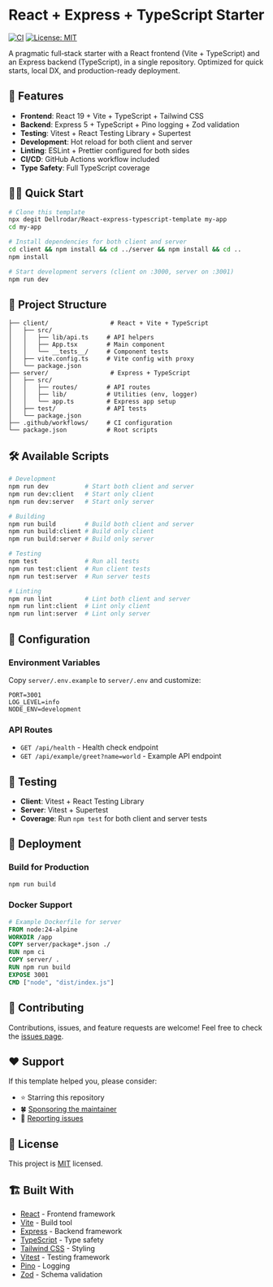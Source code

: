 # React + Express + TypeScript Starter

[![CI](https://github.com/Dellrodar/React-express-typescript-template/actions/workflows/ci.yml/badge.svg)](https://github.com/Dellrodar/React-express-typescript-template/actions/workflows/ci.yml)
[![License: MIT](https://img.shields.io/badge/License-MIT-yellow.svg)](https://opensource.org/licenses/MIT)

A pragmatic full‑stack starter with a React frontend (Vite + TypeScript) and an Express backend (TypeScript), in a single repository. Optimized for quick starts, local DX, and production-ready deployment.

## 🚀 Features

- **Frontend**: React 19 + Vite + TypeScript + Tailwind CSS
- **Backend**: Express 5 + TypeScript + Pino logging + Zod validation
- **Testing**: Vitest + React Testing Library + Supertest
- **Development**: Hot reload for both client and server
- **Linting**: ESLint + Prettier configured for both sides
- **CI/CD**: GitHub Actions workflow included
- **Type Safety**: Full TypeScript coverage

## 🏃‍♂️ Quick Start

```bash
# Clone this template
npx degit Dellrodar/React-express-typescript-template my-app
cd my-app

# Install dependencies for both client and server
cd client && npm install && cd ../server && npm install && cd ..
npm install

# Start development servers (client on :3000, server on :3001)
npm run dev
```

## 📁 Project Structure

```
├── client/                 # React + Vite + TypeScript
│   ├── src/
│   │   ├── lib/api.ts     # API helpers
│   │   ├── App.tsx        # Main component
│   │   └── __tests__/     # Component tests
│   ├── vite.config.ts     # Vite config with proxy
│   └── package.json
├── server/                 # Express + TypeScript
│   ├── src/
│   │   ├── routes/        # API routes
│   │   ├── lib/           # Utilities (env, logger)
│   │   └── app.ts         # Express app setup
│   ├── test/              # API tests
│   └── package.json
├── .github/workflows/     # CI configuration
└── package.json           # Root scripts
```

## 🛠️ Available Scripts

```bash
# Development
npm run dev          # Start both client and server
npm run dev:client   # Start only client
npm run dev:server   # Start only server

# Building
npm run build        # Build both client and server
npm run build:client # Build only client
npm run build:server # Build only server

# Testing
npm test             # Run all tests
npm run test:client  # Run client tests
npm run test:server  # Run server tests

# Linting
npm run lint         # Lint both client and server
npm run lint:client  # Lint only client
npm run lint:server  # Lint only server
```

## 🔧 Configuration

### Environment Variables

Copy `server/.env.example` to `server/.env` and customize:

```env
PORT=3001
LOG_LEVEL=info
NODE_ENV=development
```

### API Routes

- `GET /api/health` - Health check endpoint
- `GET /api/example/greet?name=world` - Example API endpoint

## 🧪 Testing

- **Client**: Vitest + React Testing Library
- **Server**: Vitest + Supertest
- **Coverage**: Run `npm test` for both client and server tests

## 🚀 Deployment

### Build for Production

```bash
npm run build
```

### Docker Support

```dockerfile
# Example Dockerfile for server
FROM node:24-alpine
WORKDIR /app
COPY server/package*.json ./
RUN npm ci
COPY server/ .
RUN npm run build
EXPOSE 3001
CMD ["node", "dist/index.js"]
```

## 🤝 Contributing

Contributions, issues, and feature requests are welcome! Feel free to check the [issues page](https://github.com/Dellrodar/React-express-typescript-template/issues).

## ❤️ Support

If this template helped you, please consider:

- ⭐ Starring this repository
- 🍀 [Sponsoring the maintainer](https://github.com/sponsors/Dellrodar)
- 🐛 [Reporting issues](https://github.com/Dellrodar/React-express-typescript-template/issues)

## 📄 License

This project is [MIT](./LICENSE) licensed.

## 🏗️ Built With

- [React](https://reactjs.org/) - Frontend framework
- [Vite](https://vitejs.dev/) - Build tool
- [Express](https://expressjs.com/) - Backend framework
- [TypeScript](https://typescriptlang.org/) - Type safety
- [Tailwind CSS](https://tailwindcss.com/) - Styling
- [Vitest](https://vitest.dev/) - Testing framework
- [Pino](https://getpino.io/) - Logging
- [Zod](https://zod.dev/) - Schema validation
